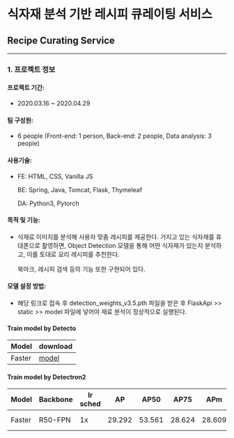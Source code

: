 # 식자재 분석 기반 레시피 큐레이팅 서비스

## Recipe Curating Service

---

### 1. 프로젝트 정보

#### 프로젝트 기간: 

 - 2020.03.16 ~ 2020.04.29

 #### 팀 구성원: 

 - 6 people (Front-end: 1 person, Back-end: 2 people, Data analysis: 3 people)

 #### 사용기술:

 - FE: HTML, CSS, Vanilla JS

   BE: Spring, Java, Tomcat, Flask, Thymeleaf

   DA: Python3, Pytorch

#### 목적 및 기능:

- 식재료 이미지를 분석해 사용자 맞춤 레시피를 제공한다. 가지고 있는 식자재를 휴대폰으로 촬영하면, Object Detection 모델을 통해 어떤 식자재가 있는지 분석하고, 이를 토대로 요리 레시피를 추천한다.

  북마크, 레시피 검색 등의 기능 또한 구현되어 있다.

 #### 모델 설정 방법:

 - 해당 링크로 접속 후 detection_weights_v3.5.pth 파일을 받은 후 FlaskApi >> static >> model 파일에 넣어야 재료 분석이 정상적으로 실행된다.

 #### Train model by Detecto

| Model  | download                                                     |
| ------ | ------------------------------------------------------------ |
| Faster | [model](https://drive.google.com/file/d/1-EStD1O7hWwM3bYvEnaehOPGUSOIB5KA/view?usp=sharing) |

 #### Train model by Detectron2

| Model  | Backbone | lr sched | AP     | AP50   | AP75   | APm    | API    | download                                                     |
| ------ | -------- | -------- | ------ | ------ | ------ | ------ | ------ | ------------------------------------------------------------ |
| Faster | R50-FPN  | 1x       | 29.292 | 53.561 | 28.624 | 28.609 | 28.191 | [model](https://drive.google.com/file/d/1-cXc9NXYjyDj1OfCD2NTpv4F5luPTAIg/view?usp=sharing) \| [metrics](https://drive.google.com/file/d/18Mk98Keko5wYw9mZj3Xou_SEyYSO00QL/view?usp=sharing) |



